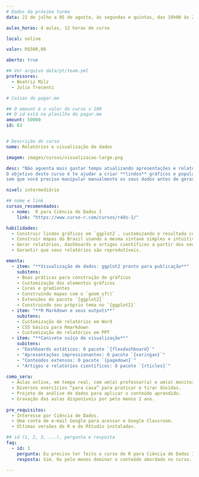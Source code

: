 ```yaml
---
# Dados da próxima turma
data: 22 de julho a 05 de agosto, às segundas e quintas, das 19h00 às 22h00

aulas_horas: 4 aulas, 12 horas de curso

local: online

valor: R$500,00

aberto: true

## Ver arquivo data/pt/team.yml
professores:
  - Beatriz Milz
  - Julio Trecenti

# Coisas do pagar.me

## O amount é o valor do curso x 100
## O id está na planilha do pagar.me
amount: 50000
id: 63


# Descrição do curso
nome: Relatórios e visualização de dados

imagem: images/cursos/visualizacao-large.png

desc: "Não aguenta mais gastar tempo atualizando apresentações e relatórios repetitivos? Quer fazer um gráfico maravilhoso e o Excel te deixou na mão? Quer fazer gráficos lindos, simples e 100% reprodutíveis mas não sabe como? Se respondeu **sim** a qualquer uma dessas perguntas esse curso é pra você.
O objetivo deste curso é te ajudar a criar **lindos** gráficos e popular relatórios 100% reprodutíveis e automáticos,
sem que você precise manipular manualmente os seus dados antes de gerar os produtos finais."

nivel: intermediário

## nome e link
cursos_recomendados:
  - nome:  R para Ciência de Dados I
    link: "https://www.curso-r.com/cursos/r4ds-1/"

habilidades:
  - Construir lindos gráficos em `ggplot2`, customizando o resultado com base nas suas necessidades;
  - Construir mapas do Brasil usando a mesma sintaxe simples e intuitiva que você já conhece;
  - Gerar relatórios, dashboards e artigos científicos a partir dos seus códigos R, seja word, ppt, html ou pdf;
  - Garantir que seus relatórios são reprodutíveis.

ementa: 
  - item: "**Visualização de dados: ggplot2 pronto para publicação**"
    subitens: 
    - Boas práticas para construção de gráficos
    - Customização dos elementos gráficos
    - Cores e gradientes
    - Construindo mapas com o `geom_sf()`
    - Extensões do pacote `{ggplot2}`
    - Construindo seu próprio tema no `{ggplot2}`
  - item: "**R Markdown e seus outputs**"
    subitens: 
    - Customização de relatórios em Word
    - CSS básico para Rmarkdown
    - Customização de relatórios em PPT
  - item: "**Canivete suíço de visualização**"
    subitens:
    - "Dashboards estáticos: O pacote `{flexdashboard}`"
    - "Apresentações impressionantes: O pacote `{xaringan}`"
    - "Conteúdos extensos: O pacote `{pagedown}`"
    - "Artigos e relatórios científicos: O pacote `{rticles}`"
    
como_sera: 
  - Aulas online, em tempo real, com um(a) professor(a) e um(a) monitor(a).
  - Diversos exercícios “para casa” para praticar e tirar dúvidas.
  - Projeto de análise de dados para aplicar o conteúdo aprendido.
  - Gravação das aulas disponíveis por pelo menos 1 ano.
  
pre_requisitos:
  - Interesse por Ciência de Dados.
  - Uma conta de e-mail Google para acessar o Google Classroom.
  - Últimas versões do R e do RStudio instaladas.

## id (1, 2, 3, ...), pergunta e resposta
faq:
  - id: 1
    pergunta: Eu preciso ter feito o curso de R para Ciência de Dados I antes?
    resposta: Sim. Ou pelo menos dominar o conteúdo abordado no curso.
  
---
```


